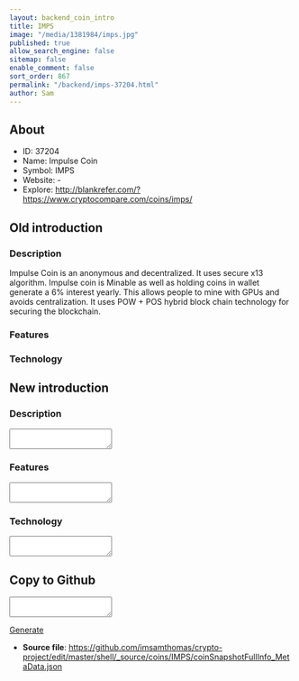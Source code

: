```yaml
---
layout: backend_coin_intro
title: IMPS
image: "/media/1381984/imps.jpg"
published: true
allow_search_engine: false
sitemap: false
enable_comment: false
sort_order: 867
permalink: "/backend/imps-37204.html"
author: Sam
---
```


## About

- ID: 37204
- Name: Impulse Coin
- Symbol: IMPS
- Website: -
- Explore: http://blankrefer.com/?https://www.cryptocompare.com/coins/imps/


## Old introduction

### Description

<p><span>Impulse Coin is an anonymous and decentralized. It uses secure x13 algorithm. Impulse coin is Minable as well as holding coins in wallet generate a 6% interest yearly. This allows people to mine with GPUs and avoids centralization. It uses POW + POS hybrid block chain technology for securing the blockchain.</span></p>

### Features


### Technology




## New introduction


### Description
<textarea id="meta_description" name="description"></textarea>

### Features
<textarea id="meta_features" name="features"></textarea>

### Technology
<textarea id="meta_technology" name="technology"></textarea>


## Copy to Github

<textarea id="coinsnapshotfullinfo_metadata"></textarea>

<a href="#gen" onclick="generateMetaDatJson()">Generate</a>

- **Source file**: <a href="https://github.com/imsamthomas/crypto-project/edit/master/shell/_source/coins/IMPS/coinSnapshotFullInfo_MetaData.json">https://github.com/imsamthomas/crypto-project/edit/master/shell/_source/coins/IMPS/coinSnapshotFullInfo_MetaData.json</a>

